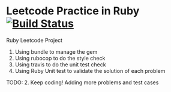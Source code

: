 
# Leetcode Practice in Ruby [![Build Status](https://travis-ci.org/liuhpleon/Leetcode-Ruby.svg?branch=master)](https://travis-ci.org/liuhpleon/Leetcode-Ruby)

Ruby Leetcode Project

1. Using bundle to manage the gem
2. Using rubocop to do the style check
3. Using travis to do the unit test check
4. Using Ruby Unit test to validate the solution of each problem

TODO:
2. Keep coding! Adding more problems and test cases


